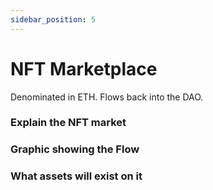 ```yaml
---
sidebar_position: 5
---
```


# NFT Marketplace

Denominated in ETH. Flows back into the DAO.

### Explain the NFT market

### Graphic showing the Flow

### What assets will exist on it
